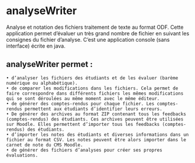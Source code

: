 # analyseWriter
Analyse et notation des fichiers traitement de texte au format ODF.
Cette application permet d’évaluer un très grand nombre de fichier en suivant les consignes du fichier d’analyse.
C’est une application console (sans interface) écrite en java.

## analyseWriter permet :

    • d’analyser les fichiers des étudiants et de les évaluer (barème numérique ou alphabétique).
    • de comparer les modifications dans les fichiers. Cela permet de faire correspondre dans différents fichiers les mêmes modifications qui se sont déroulées au même moment avec le même éditeur.
    • de générer des comptes-rendus pour chaque fichier. Les comptes-rendus permettent aux étudiants d’identifier leurs erreurs.
    • De générer des archives au format ZIP contenant tous les feedbacks (comptes-rendus) des étudiants. Ces archives peuvent être utilisées sur Moodle. Elles permettent d’importer tous les feedbacks (comptes-rendus) des étudiants. 
    • d’importer les notes des étudiants et diverses informations dans un fichier au format CSV. Les notes peuvent être alors importer dans le carnet de note du CMS Moodle.
    • de générer des fichiers d’analyses pour créer ses propres évaluations.
